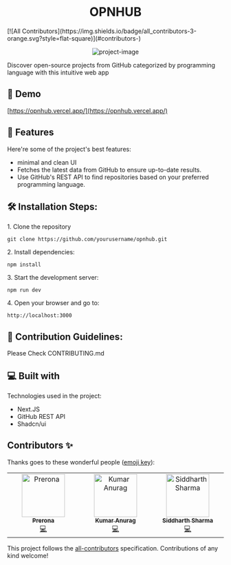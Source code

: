 <h1 align="center" id="title">OPNHUB</h1>
<!-- ALL-CONTRIBUTORS-BADGE:START - Do not remove or modify this section -->
[![All Contributors](https://img.shields.io/badge/all_contributors-3-orange.svg?style=flat-square)](#contributors-)
<!-- ALL-CONTRIBUTORS-BADGE:END -->

<p align="center"><img src="https://i.ibb.co/sR10VbT/opnhub-1.png" alt="project-image"></p>

<p id="description">Discover open-source projects from GitHub categorized by programming language with this intuitive web app</p>

<h2>🚀 Demo</h2>

[https://opnhub.vercel.app/](https://opnhub.vercel.app/)

  
  
<h2>🧐 Features</h2>

Here're some of the project's best features:

*   minimal and clean UI
*   Fetches the latest data from GitHub to ensure up-to-date results.
*   Use GitHub's REST API to find repositories based on your preferred programming language.

<h2>🛠️ Installation Steps:</h2>

<p>1. Clone the repository</p>

```
git clone https://github.com/yourusername/opnhub.git
```

<p>2. Install dependencies:</p>

```
npm install
```

<p>3. Start the development server:</p>

```
npm run dev
```

<p>4. Open your browser and go to:</p>

```
http://localhost:3000
```

<h2>🍰 Contribution Guidelines:</h2>

Please Check CONTRIBUTING.md

  
  
<h2>💻 Built with</h2>

Technologies used in the project:

*   Next.JS
*   GitHub REST API
*   Shadcn/ui

## Contributors ✨

Thanks goes to these wonderful people ([emoji key](https://allcontributors.org/docs/en/emoji-key)):

<!-- ALL-CONTRIBUTORS-LIST:START - Do not remove or modify this section -->
<!-- prettier-ignore-start -->
<!-- markdownlint-disable -->
<table>
  <tbody>
    <tr>
      <td align="center" valign="top" width="14.28%"><a href="https://github.com/preronagit"><img src="https://avatars.githubusercontent.com/u/145032457?v=4?s=100" width="100px;" alt="Prerona"/><br /><sub><b>Prerona</b></sub></a><br /><a href="https://github.com/MohamedDanis/opnhub/commits?author=preronagit" title="Code">💻</a></td>
      <td align="center" valign="top" width="14.28%"><a href="http://myportfolio.anuragg.top"><img src="https://avatars.githubusercontent.com/u/81381360?v=4?s=100" width="100px;" alt="Kumar Anurag"/><br /><sub><b>Kumar Anurag</b></sub></a><br /><a href="https://github.com/MohamedDanis/opnhub/commits?author=10kumaranurag01" title="Code">💻</a></td>
      <td align="center" valign="top" width="14.28%"><a href="http://siddxharth.me"><img src="https://avatars.githubusercontent.com/u/91618085?v=4?s=100" width="100px;" alt="Siddharth Sharma"/><br /><sub><b>Siddharth Sharma</b></sub></a><br /><a href="https://github.com/MohamedDanis/opnhub/commits?author=siddxharth1" title="Code">💻</a></td>
    </tr>
  </tbody>
</table>

<!-- markdownlint-restore -->
<!-- prettier-ignore-end -->

<!-- ALL-CONTRIBUTORS-LIST:END -->

This project follows the [all-contributors](https://github.com/all-contributors/all-contributors) specification. Contributions of any kind welcome!